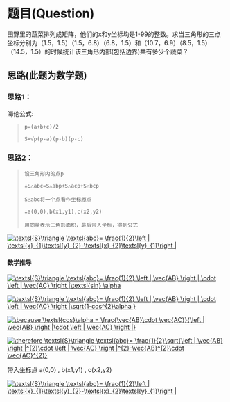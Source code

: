 # 题目(Question)
田野里的蔬菜排列成矩阵，他们的x和y坐标均是1-99的整数。求当三角形的三点坐标分别为（1.5，1.5）（1.5，6.8）（6.8，1.5）和（10.7，6.9）（8.5，1.5）（14.5，1.5）的时候统计该三角形内部(包括边界)共有多少个蔬菜？

## 思路(此题为数学题)

### 思路1：

海伦公式:
>`p=(a+b+c)/2`<br>
>
>`S=√p(p-a)(p-b)(p-c)`

### 思路2：

>`设三角形内的点p `
>
>`∴S△abc=S△abp+S△acp+S△bcp `
>
>`S△abc将一个点看作坐标原点 `
>
>`∴a(0,0),b(x1,y1),c(x2,y2)  `
>
>`用向量表示三角形面积，最后带入坐标，得到公式 `

<a href="https://www.codecogs.com/eqnedit.php?latex=\textsl{S}\triangle&space;\textsl{abc}=&space;\frac{1}{2}\left&space;|&space;\textsl{x}_{1}\textsl{y}_{2}-\textsl{x}_{2}\textsl{y}_{1}\right&space;|" target="_blank"><img src="https://latex.codecogs.com/gif.latex?\textsl{S}\triangle&space;\textsl{abc}=&space;\frac{1}{2}\left&space;|&space;\textsl{x}_{1}\textsl{y}_{2}-\textsl{x}_{2}\textsl{y}_{1}\right&space;|" title="\textsl{S}\triangle \textsl{abc}= \frac{1}{2}\left | \textsl{x}_{1}\textsl{y}_{2}-\textsl{x}_{2}\textsl{y}_{1}\right |" /></a>

#### 数学推导

<a href="https://www.codecogs.com/eqnedit.php?latex=\textsl{S}\triangle&space;\textsl{abc}=&space;\frac{1}{2}&space;\left&space;|&space;\vec{AB}&space;\right&space;|&space;\cdot&space;\left&space;|&space;\vec{AC}&space;\right&space;|\textsl{sin}&space;\alpha" target="_blank"><img src="https://latex.codecogs.com/gif.latex?\textsl{S}\triangle&space;\textsl{abc}=&space;\frac{1}{2}&space;\left&space;|&space;\vec{AB}&space;\right&space;|&space;\cdot&space;\left&space;|&space;\vec{AC}&space;\right&space;|\textsl{sin}&space;\alpha" title="\textsl{S}\triangle \textsl{abc}= \frac{1}{2} \left | \vec{AB} \right | \cdot \left | \vec{AC} \right |\textsl{sin} \alpha" /></a>

<a href="https://www.codecogs.com/eqnedit.php?latex=\textsl{S}\triangle&space;\textsl{abc}=&space;\frac{1}{2}&space;\left&space;|&space;\vec{AB}&space;\right&space;|&space;\cdot&space;\left&space;|&space;\vec{AC}&space;\right&space;|\sqrt{1-cos^{2}\alpha&space;}" target="_blank"><img src="https://latex.codecogs.com/gif.latex?\textsl{S}\triangle&space;\textsl{abc}=&space;\frac{1}{2}&space;\left&space;|&space;\vec{AB}&space;\right&space;|&space;\cdot&space;\left&space;|&space;\vec{AC}&space;\right&space;|\sqrt{1-cos^{2}\alpha&space;}" title="\textsl{S}\triangle \textsl{abc}= \frac{1}{2} \left | \vec{AB} \right | \cdot \left | \vec{AC} \right |\sqrt{1-cos^{2}\alpha }" /></a>


<a href="https://www.codecogs.com/eqnedit.php?latex=\because&space;\textsl{cos}\alpha&space;=&space;\frac{\vec{AB}\cdot&space;\vec{AC}}{\left&space;|&space;\vec{AB}&space;\right&space;|\cdot&space;\left&space;|&space;\vec{AC}&space;\right&space;|}" target="_blank"><img src="https://latex.codecogs.com/gif.latex?\because&space;\textsl{cos}\alpha&space;=&space;\frac{\vec{AB}\cdot&space;\vec{AC}}{\left&space;|&space;\vec{AB}&space;\right&space;|\cdot&space;\left&space;|&space;\vec{AC}&space;\right&space;|}" title="\because \textsl{cos}\alpha = \frac{\vec{AB}\cdot \vec{AC}}{\left | \vec{AB} \right |\cdot \left | \vec{AC} \right |}" /></a>

<a href="https://www.codecogs.com/eqnedit.php?latex=\therefore&space;\textsl{S}\triangle&space;\textsl{abc}=&space;\frac{1}{2}\sqrt{\left&space;|&space;\vec{AB}&space;\right&space;|^{2}\cdot&space;\left&space;|&space;\vec{AC}&space;\right&space;|^{2}-\vec{AB}^{2}\cdot&space;\vec{AC}^{2}}" target="_blank"><img src="https://latex.codecogs.com/gif.latex?\therefore&space;\textsl{S}\triangle&space;\textsl{abc}=&space;\frac{1}{2}\sqrt{\left&space;|&space;\vec{AB}&space;\right&space;|^{2}\cdot&space;\left&space;|&space;\vec{AC}&space;\right&space;|^{2}-\vec{AB}^{2}\cdot&space;\vec{AC}^{2}}" title="\therefore \textsl{S}\triangle \textsl{abc}= \frac{1}{2}\sqrt{\left | \vec{AB} \right |^{2}\cdot \left | \vec{AC} \right |^{2}-\vec{AB}^{2}\cdot \vec{AC}^{2}}" /></a>

<font>带入坐标点 a(0,0) , b(x1,y1) , c(x2,y2)</font>

<a href="https://www.codecogs.com/eqnedit.php?latex=\textsl{S}\triangle&space;\textsl{abc}=&space;\frac{1}{2}\left&space;|&space;\textsl{x}_{1}\textsl{y}_{2}-\textsl{x}_{2}\textsl{y}_{1}\right&space;|" target="_blank"><img src="https://latex.codecogs.com/gif.latex?\textsl{S}\triangle&space;\textsl{abc}=&space;\frac{1}{2}\left&space;|&space;\textsl{x}_{1}\textsl{y}_{2}-\textsl{x}_{2}\textsl{y}_{1}\right&space;|" title="\textsl{S}\triangle \textsl{abc}= \frac{1}{2}\left | \textsl{x}_{1}\textsl{y}_{2}-\textsl{x}_{2}\textsl{y}_{1}\right |" /></a>
